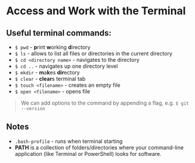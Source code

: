 # Access and Work with the Terminal

## Useful terminal commands:
* `$ pwd` - **p**rint **w**orking **d**irectory
* `$ ls` - allows to list all files or directories in the current directory
* `$ cd <directory name>` - navigates to the directory
* `$ cd ..` - navigates up one directory level
* `$ mkdir` - **m**a**k**es **dir**ectory
* `$ clear` - **clear**s terminal tab
* `$ touch <filename>` - creates an empty file
* `$ open <filename>` - opens file
> We can add options to the command by appending a flag, e.g. `$ git --version`

## Notes
* `.bash-profile` - runs when terminal starting
*  **PATH** is a collection of folders/directories where your command-line application (like Terminal or PowerShell) looks for software.
